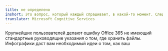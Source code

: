 ```yaml
---
title: не определено
inshort: Это вопрос, который каждый спрашивает, в какой-то момент. Следует использовать SharePoint или OneDrive для бизнеса?
translator: Microsoft Cognitive Services
---
```



Крупнейших пользователей делают ошибку Office 365 не имеющий стандартные руководящие указания о том, где хранить файлы. Инфографики даст вам необходимый идеи о том, как ваш 


